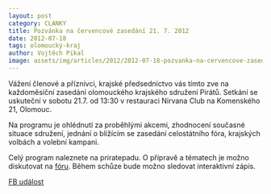 ```yaml
---
layout: post
category: CLANKY
title: Pozvánka na červencové zasedání 21. 7. 2012
date: 2012-07-18
tags: olomoucký-kraj
author: Vojtěch Pikal
image: assets/img/articles/2012/2012-07-18-pozvanka-na-cervencove-zasedani-21-07-2012.jpg   #751x422 pixelu
---
```

Vážení členové a příznivci, krajské předsednictvo vás tímto zve na každoměsíční zasedání olomouckého krajského sdružení Pirátů. Setkání se uskuteční v sobotu 21.7. od 13:30 v restauraci Nirvana Club na Komenského 21, Olomouc.

Na programu je ohlédnutí za proběhlými akcemi, zhodnocení současné situace sdružení, jednání o blížícím se zasedání celostátního fóra, krajských volbách a volební kampani.

Celý program naleznete na priratepadu. O přípravě a tématech je možno diskutovat na [fóru](https://forum.pirati.cz//viewtopic.php?f=80&t=12214). Během schůze bude možno sledovat interaktivní zápis.

[FB událost](https://www.facebook.com/events/325402720878044)



